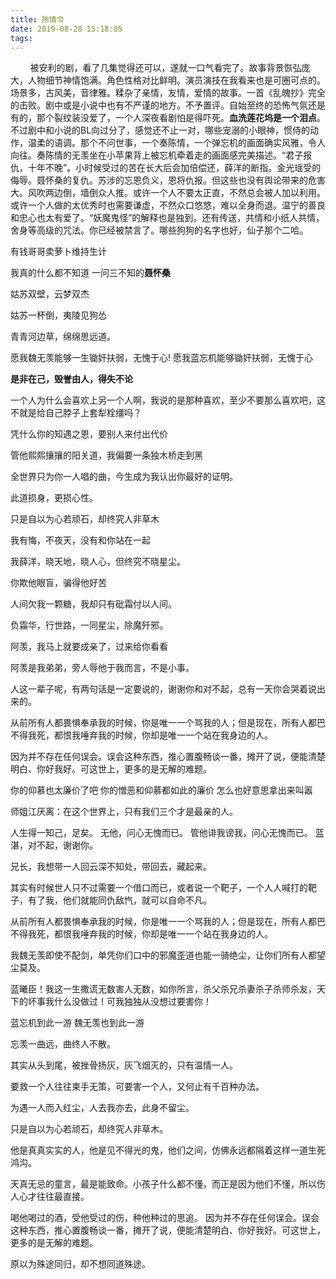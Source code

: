 ```yaml
---
title: 陈情令
date: 2019-08-28 15:18:05
tags:
---
```

 &nbsp;&nbsp;&nbsp;&nbsp;&nbsp;&nbsp;&nbsp;&nbsp;被安利的剧，看了几集觉得还可以，遂就一口气看完了。故事背景恢弘庞大，人物细节神情饱满。角色性格对比鲜明。<!--more-->演员演技在我看来也是可圈可点的。场景多，古风美，音律雅。糅杂了亲情，友情，爱情的故事。一首《乱魄抄》完全的击败。剧中或是小说中也有不严谨的地方。不予置评。自始至终的恐怖气氛还是有的，那个裂纹装没爱了，一个人深夜看剧怕是得吓死。**血洗莲花坞是一个泪点**。不过剧中和小说的BL向过分了，感觉还不止一对，哪些宠溺的小眼神，惯侍的动作，温柔的语调。那个不问世事，一个奏陈情，一个弹忘机的画面确实风雅，令人向往。奏陈情的无羡坐在小苹果背上被忘机牵着走的画面感完美描述。“君子报仇，十年不晚”。小时候受过的苦在长大后会加倍偿还，薛洋的断指。金光瑶受的侮辱。聂怀桑的复仇。苏涉的忘恩负义，恩将仇报。但这些也没有舆论带来的危害大。风吹两边倒，墙倒众人推。或许一个人不要太正直，不然总会被人加以利用。或许一个人做的太优秀时也需要谦虚，不然众口悠悠，难以全身而退。温宁的善良和忠心也太有爱了。“妖魔鬼怪”的解释也是独到。还有传送，共情和小纸人共情，舍身等高级的咒法。你已经被禁言了。哪些狗狗的名字也好，仙子那个二哈。

有钱哥哥卖萝卜维持生计

我真的什么都不知道  一问三不知的**聂怀桑**

姑苏双壁，云梦双杰

姑苏一杯倒，夷陵见狗怂

青青河边草，绵绵思远道。

愿我魏无羡能够一生锄奸扶弱，无愧于心!
愿我蓝忘机能够锄奸扶弱，无愧于心

**是非在己，毁誉由人，得失不论**

一个人为什么会喜欢上另一个人啊，我说的是那种喜欢，至少不要那么喜欢吧，这不就是给自己脖子上套犁栓缰吗？

凭什么你的知遇之恩，要别人来付出代价

管他熙熙攘攘的阳关道，我偏要一条独木桥走到黑

全世界只为你一人唱的曲，今生成为我认出你最好的证明。

此道损身，更损心性。

只是自以为心若顽石，却终究人非草木

我有悔，不夜天，没有和你站在一起

我薛洋，晓天地，晓人心，但终究不晓星尘。

你欺他眼盲，骗得他好苦

人间欠我一颗糖，我却只有砒霜付以人间。

负霜华，行世路，一同星尘，除魔歼邪。

阿羡，我马上就要成亲了，过来给你看看

阿羡是我弟弟，旁人辱他于我而言，不是小事。

人这一辈子呢，有两句话是一定要说的，谢谢你和对不起，总有一天你会哭着说出来的。

从前所有人都畏惧奉承我的时候，你是唯一一个骂我的人；但是现在，所有人都巴不得我死，都恨我唾弃我的时候，你却是唯一一个站在我身边的人。

因为并不存在任何误会。误会这种东西，推心置腹畅谈一番，摊开了说，便能清楚明白、你好我好。可这世上，更多的是无解的难题。

你的仰慕也太廉价了吧 
你的憎恶和仰慕都如此的廉价
怎么也好意思拿出来叫嚣

师姐江厌离：在这个世界上，只有我们三个才是最亲的人。

人生得一知己，足矣。
无他，问心无愧而已。
管他诽我谤我，问心无愧而已。
蓝湛，对不起，谢谢你。

兄长，我想带一人回云深不知处，带回去，藏起来。

其实有时候世人只不过需要一个借口而已，或者说一个靶子，一个人人喊打的靶子，有了我，他们就能同仇敌忾，就可以自命不凡。

从前所有人都畏惧奉承我的时候，你是唯一一个骂我的人；但是现在，所有人都巴不得我死，都恨我唾弃我的时候，你却是唯一一个站在我身边的人。

我魏无羡即使不配剑，单凭你们口中的邪魔歪道也能一骑绝尘，让你们所有人都望尘莫及。

蓝曦臣！我这一生撒谎无数害人无数，如你所言，杀父杀兄杀妻杀子杀师杀友，天下的坏事我什么没做过！可我独独从没想过要害你！

蓝忘机到此一游
魏无羡也到此一游

忘羡一曲远，曲终人不散。

其实从头到尾，被挫骨扬灰，灰飞烟灭的，只有温情一人。

要救一个人往往束手无策，可要害一个人，又何止有千百种办法。

为遇一人而入红尘，人去我亦去，此身不留尘。

只是自以为心若顽石，却终究人非草木。

他是真真实实的人，他是见不得光的鬼，他们之间，仿佛永远都隔着这样一道生死鸿沟。

天真无忌的童言，最是能致命。小孩子什么都不懂，而正是因为他们不懂，所以伤人心才往往最直接。

喝他喝过的酒，受他受过的伤，种他种过的思追。
因为并不存在任何误会。误会这种东西，推心置腹畅谈一番，摊开了说，便能清楚明白、你好我好。可这世上，更多的是无解的难题。

原以为殊途同归，却不想同道殊途。
